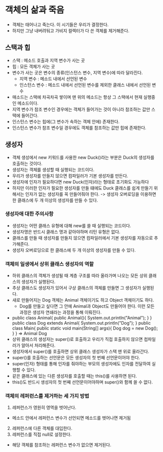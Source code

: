# 객체의 삶과 죽음
- 객체는 태어나고 죽는다. 이 시기들은 우리가 결정한다.
- 하지만 그냥 내버려둬고 가비지 컬렉터가 다 쓴 객체를 제거해준다.
## 스택과 힙
- 스택 : 메소드 호출과 지역 변수가 사는 곳
- 힙 : 모든 객체가 사는 곳
- 변수가 사는 곳은 변수의 종류(인스턴스 변수, 지역 변수)에 따라 달라진다.
  - 지역 변수 : 메소드 내에서 선언된 변수
  - 인스턴스 변수 : 메소드 내에서 선언된 변수를 제외한 클래스 내에서 선언된 변수
- 매소드는 스택에 차곡차곡 쌓이며 맨 위의 메소드는 항상 그 스택에서 현재 실행중인 메소드이다.
- 지역 변수가 참조 변수인 경우에는 객체가 들어가는 것이 아니라 참조하는 값만 스택에 들어간다.
- 인스턴스 변수는 힙에(그 변수가 속하는 객체 안에) 존재한다.
- 인스턴스 변수가 참조 변수일 경우에도 객체를 참조하는 값만 힙에 존재한다.
## 생성자
- 객체 생성에서 new 키워드를 사용한 new Duck()라는 부분은 Duck의 생성자를 호출하는 것이다.
- 생성자는 객체를 생성할 때 실행되는 코드이다.
- 우리가 생성자를 만들지 않으면 컴파일러가 기본 생성자를 만든다.
- 생성자에 인자가 필요하다면 new Duck(인자)라는 형태로 초기화도 가능하다
- 하지만 이러한 인자가 필요한 생성자를 만들 떄에도 Duck 클래스를 쉽게 만들기 위해서는 인자가 없는 생성자를 꼭 만들어줘야 한다.
  -> 생성자 오버로딩을 이용하면 한 클래스에 두 개 이상의 생성자를 만들 수 있다.
### 생성자애 대한 주의사항
- 생성자는 어떤 클래스 유형에 대해 new를 쓸 때 실행되는 코드이다.
- 생성자명은 반드시 클래스 명과 같아야하며 리턴 유형은 없다.
- 클래스를 만들 때 생성자를 만들지 않으면 컴파일러에서 기본 생성자를 자동으로 추가해준다.
- 생성자 오버로딩으로 한 클래스에 두 개 이상의 생성자를 만들 수 있다.
### 객체의 일생에서 상위 클래스 생성자의 역할
- 하위 클래스의 객체가 생성될 때 계층 구조를 따라 올라가며 나오는 모든 상위 클래스의 생성자가 실행된다.
- 추상 클래스도 생성자가 있어서 구상 클래스의 객체를 만들면 그 생성자가 실행된다.
- 새로 만들어지는 Dog 객체는 Animal 객체이기도 하고 Object 객체이기도 하다.
  - Dog를 만들고 싶다면 그 안에 Animal과 Object도 만들어야 한다. 이런 모든 과정은 생성자 연쇄라는 과정을 통해 이뤄진다.
 - public class Animal{
     public Animal(){
       System.out.println("Animal");
     }
   }
   public class Dog extends Animal{
     System.out.println("Dog");
   }
   public class Main{
     public static void main(String[] args){
       Dog dog = new Dog();
     }
   }
=> Animal
   Dog
- 상위 클래스의 생성자는 super()로 호출하고 우리가 직접 호출하지 않으면 컴파일러가 알아서 처리해준다.
- 생성자에서 super()를 호출하면 상위 클래스 생성자가 스택 맨 위로 올라간다.
- super()를 호출하는 선언문은 모든 생성자의 첫 번째 선언문이어야 한다.
- super(인자) 형태를 통해 인자를 줘야하는 부모의 생성자에도 인자를 전달하여 실행할 수 있다.
- 같은 클래스에 있는 다른 생성자를 호출할 때는 this()를 사용하면 된다.
- this()도 반드시 생성자의 첫 번째 선언문이어야하며 super()와 함께 쓸 수 없다.
### 객체의 레퍼런스를 제거하는 세 가지 방법
1. 레퍼런스가 영원히 영역을 벗어난다.
  - 메소드 안에서 레퍼런스 변수가 선언되면 메소드를 벗어나면 제거됨 
2. 레퍼런스에 다른 객체를 대입한다.
3. 레퍼런스를 직접 null로 설정한다.
- 해당 객체를 참조하는 레퍼런스 변수가 없으면 제거된다.
